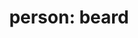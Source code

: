 ---
layout: smileys&emotion
title: "person: beard"
emoji: person_beard
permalink: 🧔.html
image: assets/img/3moji/person_beard.png
---